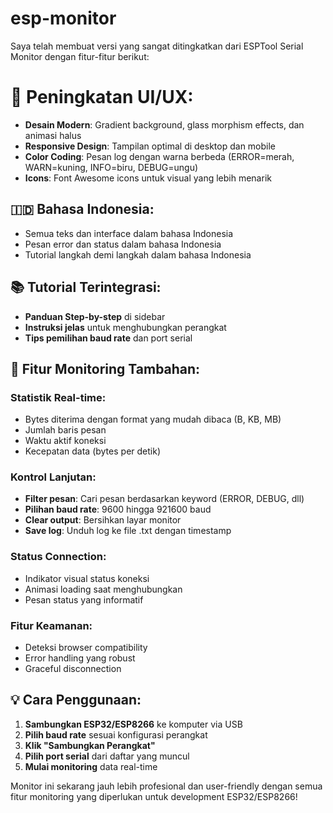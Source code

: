 # esp-monitor


Saya telah membuat versi yang sangat ditingkatkan dari ESPTool Serial Monitor dengan fitur-fitur berikut:

# 🎨 **Peningkatan UI/UX:**

- **Desain Modern**: Gradient background, glass morphism effects, dan animasi halus
- **Responsive Design**: Tampilan optimal di desktop dan mobile
- **Color Coding**: Pesan log dengan warna berbeda (ERROR=merah, WARN=kuning, INFO=biru, DEBUG=ungu)
- **Icons**: Font Awesome icons untuk visual yang lebih menarik


## 🇮🇩 **Bahasa Indonesia:**

- Semua teks dan interface dalam bahasa Indonesia
- Pesan error dan status dalam bahasa Indonesia
- Tutorial langkah demi langkah dalam bahasa Indonesia


## 📚 **Tutorial Terintegrasi:**

- **Panduan Step-by-step** di sidebar
- **Instruksi jelas** untuk menghubungkan perangkat
- **Tips pemilihan baud rate** dan port serial


## 🚀 **Fitur Monitoring Tambahan:**

### **Statistik Real-time:**

- Bytes diterima dengan format yang mudah dibaca (B, KB, MB)
- Jumlah baris pesan
- Waktu aktif koneksi
- Kecepatan data (bytes per detik)


### **Kontrol Lanjutan:**

- **Filter pesan**: Cari pesan berdasarkan keyword (ERROR, DEBUG, dll)
- **Pilihan baud rate**: 9600 hingga 921600 baud
- **Clear output**: Bersihkan layar monitor
- **Save log**: Unduh log ke file .txt dengan timestamp


### **Status Connection:**

- Indikator visual status koneksi
- Animasi loading saat menghubungkan
- Pesan status yang informatif


### **Fitur Keamanan:**

- Deteksi browser compatibility
- Error handling yang robust
- Graceful disconnection


## 💡 **Cara Penggunaan:**

1. **Sambungkan ESP32/ESP8266** ke komputer via USB
2. **Pilih baud rate** sesuai konfigurasi perangkat
3. **Klik "Sambungkan Perangkat"**
4. **Pilih port serial** dari daftar yang muncul
5. **Mulai monitoring** data real-time


Monitor ini sekarang jauh lebih profesional dan user-friendly dengan semua fitur monitoring yang diperlukan untuk development ESP32/ESP8266!
